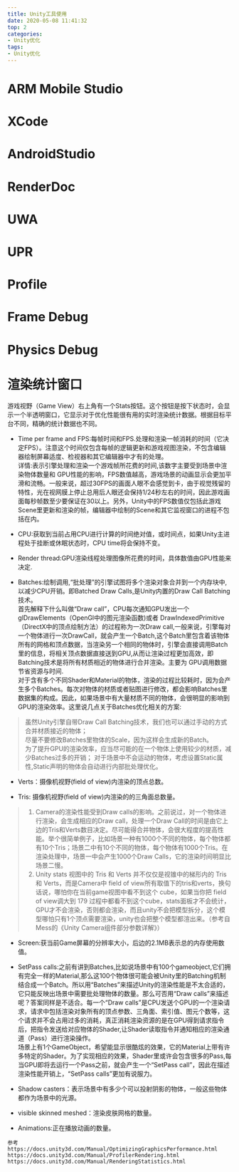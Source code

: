 ```yaml
---
title: Unity工具使用
date: 2020-05-08 11:41:32
top: 2
categories:
- Unity优化
tags:
- Unity优化
---
```


# ARM Mobile Studio

# XCode

# AndroidStudio

# RenderDoc

# UWA

# UPR

# Profile

# Frame Debug

# Physics Debug

# 渲染统计窗口
游戏视野（Game View）右上角有一个Stats按钮。这个按钮是按下状态时，会显示一个半透明窗口，它显示对于优化性能很有用的实时渲染统计数据。根据目标平台不同，精确的统计数据也不同。


* Time per frame and FPS:每帧时间和FPS.处理和渲染一帧消耗的时间（它决定FPS）。注意这个时间仅包含每帧的逻辑更新和游戏视图渲染，不包含编辑器绘制屏幕适度、检视器和其它编辑器中才有的处理。          
详情:表示引擎处理和渲染一个游戏帧所花费的时间,该数字主要受到场景中渲染物体数量和 GPU性能的影响，FPS数值越高，游戏场景的动画显示会更加平滑和流畅。一般来说，超过30FPS的画面人眼不会感觉到卡，由于视觉残留的特性，光在视网膜上停止总用后人眼还会保持1/24秒左右的时间，因此游戏画面每秒帧数至少要保证在30以上。另外，Unity中的FPS数值仅包括此游戏Scene里更新和渲染的帧，编辑器中绘制的Scene和其它监视窗口的进程不包括在内。


* CPU:获取到当前占用CPU进行计算的时间绝对值，或时间点，如果Unity主进程处于挂断或休眠状态时，CPU time将会保持不变。

* Render thread:GPU渲染线程处理图像所花费的时间，具体数值由GPU性能来决定.

* Batches:绘制调用,“批处理”的引擎试图将多个渲染对象合并到一个内存块中, 以减少CPU开销。即Batched Draw Calls,是Unity内置的Draw Call Batching技术。        
首先解释下什么叫做“Draw call”，CPU每次通知GPU发出一个glDrawElements（OpenGl中的图元渲染函数)或者 DrawIndexedPrimitive（DirectX中的顶点绘制方法）的过程称为一次Draw call,一般来说，引擎每对一个物体进行一次DrawCall，就会产生一个Batch,这个Batch里包含着该物体所有的网格和顶点数据，当渲染另一个相同的物体时，引擎会直接调用Batch里的信息，将相关顶点数据直接送到GPU,从而让渲染过程更加高效，即Batching技术是将所有材质相近的物体进行合并渲染。主要为 GPU调用数据 节省资源与时间.      
对于含有多个不同Shader和Material的物体，渲染的过程比较耗时，因为会产生多个Batches。每次对物体的材质或者贴图进行修改，都会影响Batches里数据集的构成。因此，如果场景中有大量材质不同的物体，会很明显的影响到GPU的渲染效率。这里说几点关于Batches优化相关的方案:
> 虽然Unity引擎自带Draw Call Batching技术，我们也可以通过手动的方式合并材质接近的物体；      
> 尽量不要修改Batches里物体的Scale，因为这样会生成新的Batch。    
> 为了提升GPU的渲染效率，应当尽可能的在一个物体上使用较少的材质，减少Batches过多的开销； 
> 对于场景中不会运动的物体，考虑设置Static属性,Static声明的物体会自动进行内部批处理优化。    

* Verts：摄像机视野(field of view)内渲染的顶点总数。  

* Tris:   摄像机视野(field of view)内渲染的的三角面总数量。      

> 1. Camera的渲染性能受到Draw calls的影响。之前说过，对一个物体进行渲染，会生成相应的Draw call，处理一个Draw Call的时间是由它上边的Tris和Verts数目决定。尽可能得合并物体，会很大程度的提高性能。举个很简单例子，比如场景一种有1000个不同的物体，每个物体都有10个Tris；场景二中有10个不同的物体，每个物体有1000个Tris。在渲染处理中，场景一中会产生1000个Draw Calls，它的渲染时间明显比场景二慢。     
> 2. Unity stats 视图中的 Tris 和 Verts 并不仅仅是视锥中的梯形内的 Tris 和 Verts，而是Camera中 field of view所有取值下的tris和verts，换句话说，哪怕你在当前game视图中看不到这个 cube，如果当你把 field of view调大到 179 过程中都看不到这个cube，stats面板才不会统计，GPU才不会渲染，否则都会渲染，而且unity不会把模型拆分，这个模型哪怕只有1个顶点需要渲染，unity也会把整个模型都渲出来。（参考自Mess的《Unity Camera组件部分参数详解》）



* Screen:获当前Game屏幕的分辨率大小，后边的2.1MB表示总的内存使用数值。

* SetPass calls:之前有讲到Batches,比如说场景中有100个gameobject,它们拥有完全一样的Material,那么这100个物体很可能会被Unity里的Batching机制结合成一个Batch。所以用“Batches”来描述Unity的渲染性能是不太合适的，它只能反映出场景中需要批处理物体的数量。那么可否用“Draw calls”来描述呢？答案同样是不适合。每一个“Draw calls”是CPU发送个GPU的一个渲染请求，请求中包括渲染对象所有的顶点参数、三角面、索引值、图元个数等，这个请求并不会占用过多的消耗，真正消耗渲染资源的是在GPU得到请求指令后，把指令发送给对应物体的Shader,让Shader读取指令并通知相应的渲染通道（Pass）进行渲染操作。      
场景上有1个GameObject，希望能显示很酷炫的效果，它的Material上带有许多特定的Shader。为了实现相应的效果，Shader里或许会包含很多的Pass,每当GPU即将去运行一个Pass之前，就会产生一个“SetPass call”，因此在描述渲染性能开销上，“SetPass calls”更加有说服力。    
* Shadow casters：表示场景中有多少个可以投射阴影的物体，一般这些物体都作为场景中的光源。
* visible skinned  meshed：渲染皮肤网格的数量。
* Animations:正在播放动画的数量。

```
参考
https://docs.unity3d.com/Manual/OptimizingGraphicsPerformance.html        
https://docs.unity3d.com/Manual/ProfilerRendering.html      
https://docs.unity3d.com/Manual/RenderingStatistics.html
```